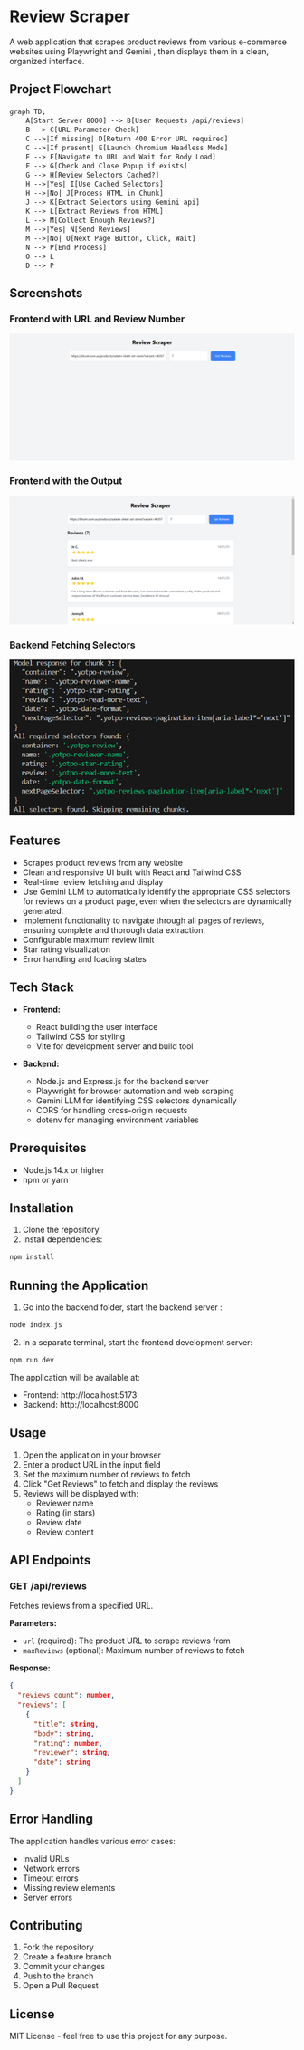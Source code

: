 # Review Scraper

A web application that scrapes product reviews from various e-commerce websites using Playwright and Gemini , then displays them in a clean, organized interface. 

## Project Flowchart

```mermaid
graph TD;
    A[Start Server 8000] --> B[User Requests /api/reviews]
    B --> C[URL Parameter Check]
    C -->|If missing| D[Return 400 Error URL required]
    C -->|If present| E[Launch Chromium Headless Mode]
    E --> F[Navigate to URL and Wait for Body Load]
    F --> G[Check and Close Popup if exists]
    G --> H[Review Selectors Cached?]
    H -->|Yes| I[Use Cached Selectors]
    H -->|No| J[Process HTML in Chunk]
    J --> K[Extract Selectors using Gemini api]
    K --> L[Extract Reviews from HTML]
    L --> M[Collect Enough Reviews?]
    M -->|Yes| N[Send Reviews]
    M -->|No| O[Next Page Button, Click, Wait]
    N --> P[End Process]
    O --> L
    D --> P
```
## Screenshots

### Frontend with URL and Review Number

![Frontend with URL and Review Number](images/img1.png)

### Frontend with the Output

![Frontend with the Output](images/img2.png)

### Backend Fetching Selectors

![Backend Fetching Selectors](images/img3.png)
## Features

- Scrapes product reviews from any website
- Clean and responsive UI built with React and Tailwind CSS
- Real-time review fetching and display
- Use Gemini LLM to automatically identify the appropriate CSS selectors for reviews on a product page, even when the selectors are dynamically generated.
- Implement functionality to navigate through all pages of reviews, ensuring complete and thorough data extraction.
- Configurable maximum review limit
- Star rating visualization
- Error handling and loading states

## Tech Stack

- **Frontend:**
  - React  building the user interface
  - Tailwind CSS for styling
  - Vite for development server and build tool

- **Backend:**
    - Node.js and Express.js for the backend server
  - Playwright for browser automation and web scraping
  - Gemini LLM for identifying CSS selectors dynamically
  - CORS for handling cross-origin requests
  - dotenv for managing environment variables





## Prerequisites

- Node.js 14.x or higher
- npm or yarn

## Installation

1. Clone the repository
2. Install dependencies:
```bash
npm install
```

## Running the Application

1. Go into the backend folder, start the backend server :
```bash
node index.js
```

2. In a separate terminal, start the frontend development server:
```bash
npm run dev
```

The application will be available at:
- Frontend: http://localhost:5173
- Backend: http://localhost:8000

## Usage

1. Open the application in your browser
2. Enter a product URL in the input field
3. Set the maximum number of reviews to fetch
4. Click "Get Reviews" to fetch and display the reviews
5. Reviews will be displayed with:
   - Reviewer name
   - Rating (in stars)
   - Review date
   - Review content

## API Endpoints

### GET /api/reviews

Fetches reviews from a specified URL.

**Parameters:**
- `url` (required): The product URL to scrape reviews from
- `maxReviews` (optional): Maximum number of reviews to fetch

**Response:**
```json
{
  "reviews_count": number,
  "reviews": [
    {
      "title": string,
      "body": string,
      "rating": number,
      "reviewer": string,
      "date": string
    }
  ]
}
```

## Error Handling

The application handles various error cases:
- Invalid URLs
- Network errors
- Timeout errors
- Missing review elements
- Server errors

## Contributing

1. Fork the repository
2. Create a feature branch
3. Commit your changes
4. Push to the branch
5. Open a Pull Request

## License

MIT License - feel free to use this project for any purpose.
